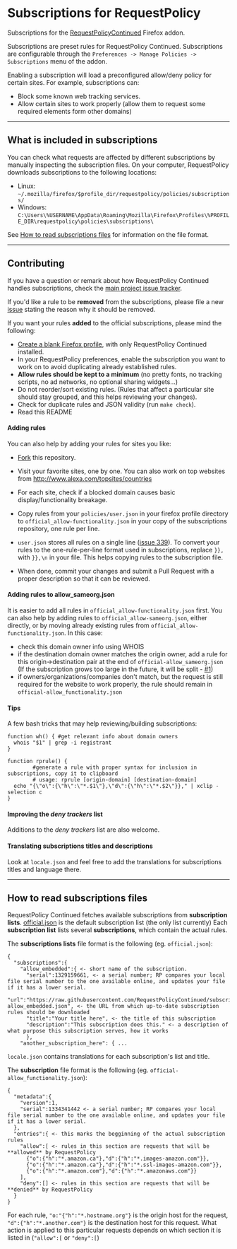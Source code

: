 Subscriptions for RequestPolicy
=============

Subscriptions for the [RequestPolicyContinued](https://requestpolicycontinued.github.io/) Firefox addon.

Subscriptions are preset rules for RequestPolicy Continued. Subscriptions are configurable through the `Preferences -> Manage Policies -> Subscriptions` menu of the addon.

Enabling a subscription will load a preconfigured allow/deny policy for certain sites. For example, subscriptions can:
 * Block some known web tracking services.
 * Allow certain sites to work properly (allow them to request some required elements form other domains)
 

-------------------------------------------

## What is included in subscriptions
You can check what requests are affected by different subscriptions by manually inspecting the subscription files. On your computer, RequestPolicy downloads subscriptions to the following locations:

 * Linux: `~/.mozilla/firefox/$profile_dir/requestpolicy/policies/subscriptions/`
 * Windows: `C:\Users\%USERNAME\AppData\Roaming\Mozilla\Firefox\Profiles\%PROFILE_DIR\requestpolicy\policies\subscriptions\`

See [How to read subscriptions files](#how-to-read-subscriptions-files) for information on the file format.

-------------------------------------------

## Contributing
If you have a question or remark about how RequestPolicy Continued handles subscriptions, check the [main project issue tracker](https://github.com/RequestPolicyContinued/requestpolicy/labels/subscriptions).

If you'd like a rule to be **removed** from the subscriptions, please file a new [issue](https://github.com/RequestPolicyContinued/subscriptions/issues/) stating the reason why it should be removed.

If you want your rules **added** to the official subscriptions, please mind the following:

 * [Create a blank Firefox profile](https://support.mozilla.org/en-US/kb/profile-manager-create-and-remove-firefox-profiles), with only RequestPolicy Continued installed.
 * In your RequestPolicy preferences, enable the subscription you want to work on to avoid duplicating already established rules.
 * **Allow rules should be kept to a minimum** (no pretty fonts, no tracking scripts, no ad networks, no optional sharing widgets...)
 * Do not reorder/sort existing rules. (Rules that affect a particular site should stay grouped, and this helps reviewing your changes). 
 * Check for duplicate rules and JSON validity (run `make check`).
 * Read this README


#### Adding rules
You can also help by adding your rules for sites you like:

 * [Fork](https://github.com/RequestPolicyContinued/subscriptions/fork) this repository.
 * Visit your favorite sites, one by one. You can also work on top websites from http://www.alexa.com/topsites/countries
 * For each site, check if a blocked domain causes basic display/functionality breakage.

 * Copy rules from your `policies/user.json` in your firefox profile directory to `official_allow-functionality.json` in your copy of the subscriptions repository, one rule per line.
  * `user.json` stores all rules on a single line ([issue 339](https://github.com/RequestPolicyContinued/requestpolicy/issues/339)). To convert your rules to the one-rule-per-line format used in subscriptions, replace `}},` with `}},\n` in your file. This helps copying rules to the subscription file.
 * When done, commit your changes and submit a Pull Request with a proper description so that it can be reviewed.


#### Adding rules to allow_sameorg.json
It is easier to add all rules in `official_allow-functionality.json` first. You can also help by adding rules to `official_allow-sameorg.json`, either directly, or by moving already existing rules from `official_allow-functionality.json`. In this case:

   * check this domain owner info using WHOIS
   * if the destination domain owner matches the origin owner, add a rule for this origin->destination pair at the end of `official-allow_sameorg.json` (If the subscription grows too large in the future, it will be split - [#1](https://github.com/RequestPolicyContinued/subscriptions/issues/1))
   * if owners/organizations/companies don't match, but the request is still required for the website to work properly, the rule should remain in `official-allow_functionality.json`


#### Tips

A few bash tricks that may help reviewing/building subscriptions:

```
function wh() { #get relevant info about domain owners
  whois "$1" | grep -i registrant
}

function rprule() {
        #generate a rule with proper syntax for inclusion in subscriptions, copy it to clipboard
        # usage: rprule [origin-domain] [destination-domain]
  echo "{\"o\":{\"h\":\"*.$1\"},\"d\":{\"h\":\"*.$2\"}}," | xclip -selection c
}

```

#### Improving the _deny trackers_ list

Additions to the _deny trackers_ list are also welcome.

#### Translating subscriptions titles and descriptions
Look at `locale.json` and feel free to add the translations for subscriptions titles and language there.


--------------------------------------------------------------------------------

## How to read subscriptions files
RequestPolicy Continued fetches available subscriptions from **subscription lists**. [official.json](official.json) is the default subscription list (the only list currently) Each **subscription list** lists several **subscriptions**, which contain the actual rules.



The **subscriptions lists** file format is the following (eg. `official.json`):

```
{
  "subscriptions":{ 
    "allow_embedded":{ <- short name of the subscription.
      "serial":1329159661, <- a serial number; RP compares your local file serial number to the one available online, and updates your file if it has a lower serial.
      "url":"https://raw.githubusercontent.com/RequestPolicyContinued/subscriptions/master/official-allow_embedded.json", <- the URL from which up-to-date subscription rules should be downloaded
      "title":"Your title here", <- the title of this subscription
      "description":"This subscription does this." <- a description of what purpose this subscription serves, how it works
      },
    "another_subscription_here": { ...
```

`locale.json` contains translations for each subscription's list and title.


The **subscription** file format is the following (eg. `official-allow_functionality.json`):

```
{
  "metadata":{
    "version":1,
    "serial":1334341442 <- a serial number; RP compares your local file serial number to the one available online, and updates your file if it has a lower serial.
  },
  "entries":{ <- this marks the begginning of the actual subscription rules
    "allow":[ <- rules in this section are requests that will be **allowed** by RequestPolicy
      {"o":{"h":"*.amazon.ca"},"d":{"h":"*.images-amazon.com"}},
      {"o":{"h":"*.amazon.ca"},"d":{"h":"*.ssl-images-amazon.com"}},
      {"o":{"h":"*.amazon.com"},"d":{"h":"*.amazonaws.com"}}
    ],
    "deny":[] <- rules in this section are requests that will be **denied** by RequestPolicy
  }
}
```

For each rule, `"o:"{"h":"*.hostname.org"}` is the origin host for the request, `"d":{"h":"*.another.com"}` is the destination host for this request. What action is applied to this particular requests depends on which section it is listed in (`"allow":[` or `"deny":[`)